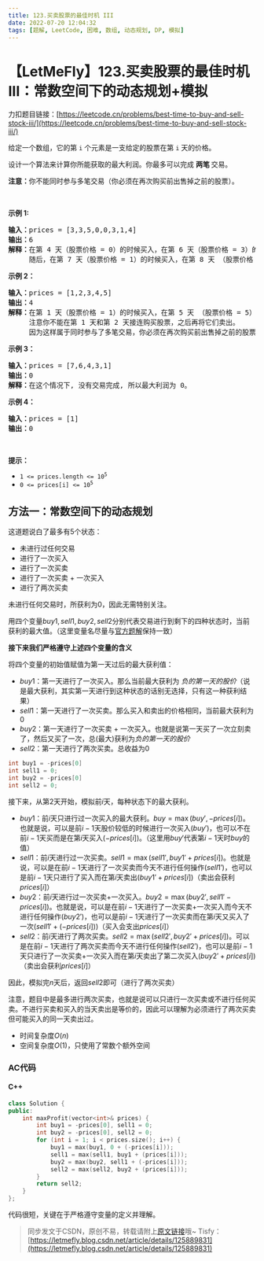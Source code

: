 ```yaml
---
title: 123.买卖股票的最佳时机 III
date: 2022-07-20 12:04:32
tags: [题解, LeetCode, 困难, 数组, 动态规划, DP, 模拟]
---
```


# 【LetMeFly】123.买卖股票的最佳时机 III：常数空间下的动态规划+模拟

力扣题目链接：[https://leetcode.cn/problems/best-time-to-buy-and-sell-stock-iii/](https://leetcode.cn/problems/best-time-to-buy-and-sell-stock-iii/)

<p>给定一个数组，它的第<em> </em><code>i</code> 个元素是一支给定的股票在第 <code>i</code><em> </em>天的价格。</p>

<p>设计一个算法来计算你所能获取的最大利润。你最多可以完成 <strong>两笔 </strong>交易。</p>

<p><strong>注意：</strong>你不能同时参与多笔交易（你必须在再次购买前出售掉之前的股票）。</p>

<p> </p>

<p><strong>示例 1:</strong></p>

<pre>
<strong>输入：</strong>prices = [3,3,5,0,0,3,1,4]
<strong>输出：</strong>6
<strong>解释：</strong>在第 4 天（股票价格 = 0）的时候买入，在第 6 天（股票价格 = 3）的时候卖出，这笔交易所能获得利润 = 3-0 = 3 。
     随后，在第 7 天（股票价格 = 1）的时候买入，在第 8 天 （股票价格 = 4）的时候卖出，这笔交易所能获得利润 = 4-1 = 3 。</pre>

<p><strong>示例 2：</strong></p>

<pre>
<strong>输入：</strong>prices = [1,2,3,4,5]
<strong>输出：</strong>4
<strong>解释：</strong>在第 1 天（股票价格 = 1）的时候买入，在第 5 天 （股票价格 = 5）的时候卖出, 这笔交易所能获得利润 = 5-1 = 4 。   
     注意你不能在第 1 天和第 2 天接连购买股票，之后再将它们卖出。   
     因为这样属于同时参与了多笔交易，你必须在再次购买前出售掉之前的股票。
</pre>

<p><strong>示例 3：</strong></p>

<pre>
<strong>输入：</strong>prices = [7,6,4,3,1] 
<strong>输出：</strong>0 
<strong>解释：</strong>在这个情况下, 没有交易完成, 所以最大利润为 0。</pre>

<p><strong>示例 4：</strong></p>

<pre>
<strong>输入：</strong>prices = [1]
<strong>输出：</strong>0
</pre>

<p> </p>

<p><strong>提示：</strong></p>

<ul>
	<li><code>1 <= prices.length <= 10<sup>5</sup></code></li>
	<li><code>0 <= prices[i] <= 10<sup>5</sup></code></li>
</ul>


    
## 方法一：常数空间下的动态规划

这道题说白了最多有$5$个状态：

+ 未进行过任何交易
+ 进行了一次买入
+ 进行了一次买卖
+ 进行了一次买卖 + 一次买入
+ 进行了两次买卖

未进行任何交易时，所获利为$0$，因此无需特别关注。

用四个变量$buy1, sell1, buy2, sell2$分别代表交易进行到剩下的四种状态时，当前获利的最大值。（这里变量名尽量与[官方题解](https://leetcode.cn/problems/best-time-to-buy-and-sell-stock-iii/solution/mai-mai-gu-piao-de-zui-jia-shi-ji-iii-by-wrnt/)保持一致）

**接下来我们严格遵守上述四个变量的含义**

将四个变量的初始值赋值为第一天过后的最大获利值：

+ $buy1$：第一天进行了一次买入。那么当前最大获利为 $负的第一天的股价$（说是最大获利，其实第一天进行到这种状态的话别无选择，只有这一种获利结果）
+ $sell1$：第一天进行了一次买卖。那么买入和卖出的价格相同，当前最大获利为$0$
+ $buy2$：第一天进行了一次买卖 + 一次买入。也就是说第一天买了一次立刻卖了，然后又买了一次，总(最大)获利为$负的第一天的股价$
+ $sell2$：第一天进行了两次买卖。总收益为$0$

```cpp
int buy1 = -prices[0]
int sell1 = 0;
int buy2 = -prices[0]
int sell2 = 0;
```

接下来，从第$2$天开始，模拟前$i$天，每种状态下的最大获利。

+ $buy1$：前$i$天只进行过一次买入的最大获利。$buy=\max(buy', -prices[i])$。也就是说，可以是前$i-1$天股价较低的时候进行一次买入($buy'$)，也可以不在前$i-1$天买而是在第$i$天买入($-prices[i]$)。（这里用$buy'$代表第$i-1$天时$buy$的值）
+ $sell1$：前$i$天进行过一次买卖。$sell1=\max(sell1', buy1' + prices[i])$。也就是说，可以是在前$i-1$天进行了一次买卖而今天不进行任何操作($sell1'$)，也可以是前$i-1$天只进行了买入而在第$i$天卖出($buy1'+prices[i]$)（卖出会获利$prices[i]$）
+ $buy2$：前$i$天进行过一次买卖+一次买入。$buy2=\max(buy2', sell1'-prices[i])$。也就是说，可以是在前$i-1$天进行了一次买卖+一次买入而今天不进行任何操作($buy2'$)，也可以是前$i-1$天进行了一次买卖而在第$i$天又买入了一次($sell1' + (-prices[i])$)（买入会支出$prices[i]$）
+ $sell2$：前$i$天进行了两次买卖。$sell2=\max(sell2',buy2'+prices[i])$。可以是在前$i-1$天进行了两次买卖而今天不进行任何操作($sell2'$)，也可以是前$i-1$天只进行了一次买卖+一次买入而在第$i$天卖出了第二次买入($buy2'+prices[i]$)（卖出会获利$prices[i]$）

因此，模拟完$n$天后，返回$sell2$即可（进行了两次买卖）

注意，题目中是最多进行两次买卖，也就是说可以只进行一次买卖或不进行任何买卖。不进行买卖和买入的当天卖出是等价的，因此可以理解为必须进行了两次买卖但可能买入的同一天卖出过。

+ 时间复杂度$O(n)$
+ 空间复杂度$O(1)$，只使用了常数个额外空间

### AC代码

#### C++

```cpp
class Solution {
public:
    int maxProfit(vector<int>& prices) {
        int buy1 = -prices[0], sell1 = 0;
        int buy2 = -prices[0], sell2 = 0;
        for (int i = 1; i < prices.size(); i++) {
            buy1 = max(buy1, 0 + (-prices[i]));
            sell1 = max(sell1, buy1 + (prices[i]));
            buy2 = max(buy2, sell1 + (-prices[i]));
            sell2 = max(sell2, buy2 + (prices[i]));
        }
        return sell2;
    }
};
```

代码很短，关键在于严格遵守变量的定义并理解。

> 同步发文于CSDN，原创不易，转载请附上[原文链接](https://blog.letmefly.xyz/2022/07/20/LeetCode%200123.%E4%B9%B0%E5%8D%96%E8%82%A1%E7%A5%A8%E7%9A%84%E6%9C%80%E4%BD%B3%E6%97%B6%E6%9C%BAIII/)哦~
> Tisfy：[https://letmefly.blog.csdn.net/article/details/125889831](https://letmefly.blog.csdn.net/article/details/125889831)
